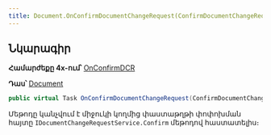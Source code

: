 ```yaml
---
title: Document.OnConfirmDocumentChangeRequest(ConfirmDocumentChangeRequestEventArgs) մեթոդ
---
```


## Նկարագիր

**Համարժեքը 4x-ում՝** [OnConfirmDCR](https://armsoft.github.io/as4x-docs/HTM/ProgrGuide/ScriptProcs/OnConfirmDCR.html)

**Դաս՝** [Document](../document.md)

```c#
public virtual Task OnConfirmDocumentChangeRequest(ConfirmDocumentChangeRequestEventArgs args)
```

Մեթոդը կանչվում է միջուկի կողմից փաստաթղթի փոփոխման հայտը `IDocumentChangeRequestService.Confirm` մեթոդով հաստատելիս։

